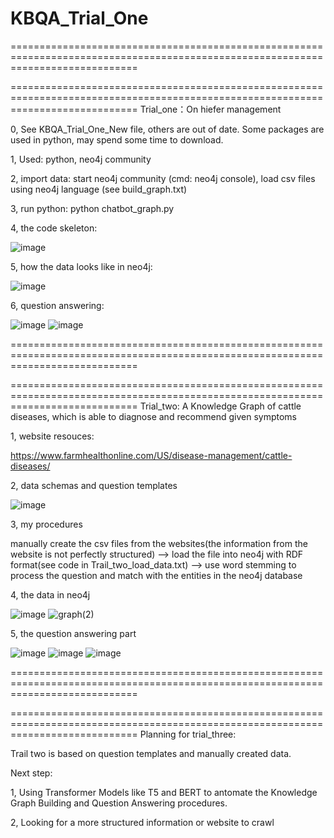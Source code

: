 # KBQA_Trial_One
==================================================================================================================================



==================================================================================================================================
Trial_one：On hiefer management

0, 
See KBQA_Trial_One_New file, others are out of date.
Some packages are used in python, may spend some time to download.

1, Used:
python, 
neo4j community

2, import data:
start neo4j community (cmd: neo4j console),
load csv files using neo4j language (see build_graph.txt)

3, run python:
python chatbot_graph.py

4, the code skeleton:


![image](https://user-images.githubusercontent.com/77312114/121019573-2273b500-c7d2-11eb-9fbd-9c50957b86ec.png)

5, how the data looks like in neo4j:

![image](https://user-images.githubusercontent.com/77312114/120652874-c13aa180-c4b2-11eb-8c18-5f5524a89d6c.png)

6, question answering:

![image](https://user-images.githubusercontent.com/77312114/119590979-5c26e200-be08-11eb-984f-7818448a09ce.png)
![image](https://user-images.githubusercontent.com/77312114/121019813-5b138e80-c7d2-11eb-9d2b-2201740a643a.png)



==================================================================================================================================

              
   
   
==================================================================================================================================
Trial_two: A Knowledge Graph of cattle diseases, which is able to diagnose and recommend given symptoms

1, website resouces:

https://www.farmhealthonline.com/US/disease-management/cattle-diseases/

2, data schemas and question templates

![image](https://user-images.githubusercontent.com/77312114/122010913-29ac4b80-cdee-11eb-89e4-a012b1921fe2.png)

3, my procedures

manually create the csv files from the websites(the information from the website is not perfectly structured) --> load the file into neo4j with RDF format(see code in Trail_two_load_data.txt) --> use word stemming to process the question and match with the entities in the neo4j database

4, the data in neo4j 

![image](https://user-images.githubusercontent.com/77312114/122011997-49903f00-cdef-11eb-9e34-3aede95ec5e0.png)
![graph(2)](https://user-images.githubusercontent.com/77312114/122014688-fff52380-cdf1-11eb-92ed-eb96096881fa.png)


5, the question answering part

![image](https://user-images.githubusercontent.com/77312114/122012074-5ca30f00-cdef-11eb-9218-7330a5e245f3.png)
![image](https://user-images.githubusercontent.com/77312114/122012104-62005980-cdef-11eb-93a3-c4b78ae4d4a1.png)
![image](https://user-images.githubusercontent.com/77312114/122012120-662c7700-cdef-11eb-8b72-b34ec4902d58.png)


==================================================================================================================================

              
   
   
==================================================================================================================================
Planning for trial_three:

Trail two is based on question templates and manually created data. 

Next step: 

1, Using Transformer Models like T5 and BERT to antomate the Knowledge Graph Building and Question Answering procedures.

2, Looking for a more structured information or website to crawl
